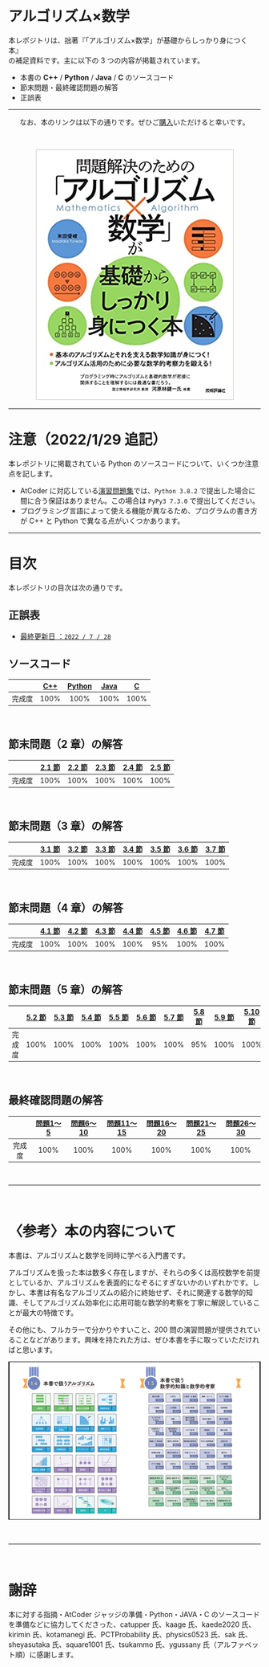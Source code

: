 # アルゴリズム×数学

本レポジトリは、拙著『「アルゴリズム×数学」が基礎からしっかり身につく本』<br>
の補足資料です。主に以下の 3 つの内容が掲載されています。

- 本書の **C++** / **Python** / **Java** / **C** のソースコード
- 節末問題・最終確認問題の解答
- 正誤表

---

<div align = 'center'>

なお、本のリンクは以下の通りです。ぜひご[購入]いただけると幸いです。

<br>

[![Preview 1]][購入]

</div>

---

# 注意（2022/1/29 追記）
本レポジトリに掲載されている Python のソースコードについて、いくつか注意点を記します。

* AtCoder に対応している[演習問題集]では、`Python 3.8.2` で提出した場合に間に合う保証はありません。この場合は `PyPy3 7.3.0` で提出してください。
* プログラミング言語によって使える機能が異なるため、プログラムの書き方が C++ と Python で異なる点がいくつかあります。

---

# 目次

本レポジトリの目次は次の通りです。

## 正誤表

* [最終更新日 ：`2022 / 7 / 28`][正誤表]


## ソースコード

|       | [C++] | [Python] | [Java] |  [C] |
|:-----:|:-----:|:--------:|:------:|:----:|
| 完成度 |  100% |     100% |   100% | 100% |

<br>

## 節末問題（2 章）の解答

|       | [2.1 節] | [2.2 節] | [2.3 節] | [2.4 節] | [2.5 節] |
|:-----:|:--------:|:-------:|:--------:|:--------:|:-------:|
| 完成度 |     100% |    100% |     100% |     100% |    100% |

<br>

## 節末問題（3 章）の解答

|       | [3.1 節] | [3.2 節] | [3.3 節] | [3.4 節] | [3.5 節] | [3.6 節] | [3.7 節] |
|:-----:|:--------:|:-------:|:--------:|:--------:|:-------:|:--------:|:--------:|
| 完成度 |     100% |    100% |     100% |     100% |    100% |     100% |     100% |

<br>

## 節末問題（4 章）の解答

|       | [4.1 節] | [4.2 節] | [4.3 節] | [4.4 節] | [4.5 節] | [4.6 節] | [4.7 節] |
|:-----:|:--------:|:-------:|:--------:|:--------:|:-------:|:--------:|:--------:|
| 完成度 |     100% |    100% |     100% |     100% |     95% |     100% |     100% |

<br>

## 節末問題（5 章）の解答

|       | [5.2 節] | [5.3 節] | [5.4 節] | [5.5 節] | [5.6 節] | [5.7 節] | [5.8 節] | [5.9 節] | [5.10 節] |
|:-----:|:--------:|:-------:|:--------:|:--------:|:-------:|:--------:|:--------:|:-------:|:---------:|
| 完成度 |     100% |    100% |     100% |     100% |    100% |     100% |      95% |    100% |      100% |

<br>

## 最終確認問題の解答

|       | [問題1～5] | [問題6～10] | [問題11～15] | [問題16～20] | [問題21～25] | [問題26～30] |
|:-----:|:---------:|:----------:|:-----------:|:-----------:|:-----------:|:-----------:|
| 完成度 |      100% |       100% |        100% |        100% |        100% |        100% |

<br>

---

<br>

# 〈参考〉本の内容について
本書は、アルゴリズムと数学を同時に学べる入門書です。

アルゴリズムを扱った本は数多く存在しますが、それらの多くは高校数学を前提としているか、アルゴリズムを表面的になぞるにすぎないかのいずれかです。しかし、本書は有名なアルゴリズムの紹介に終始せず、それに関連する数学的知識、そしてアルゴリズム効率化に応用可能な数学的考察を丁寧に解説していることが最大の特徴です。

その他にも、フルカラーで分かりやすいこと、200 問の演習問題が提供されていることなどがあります。興味を持たれた方は、ぜひ本書を手に取っていただければと思います。

<div align = 'center'>

![Preview 2]

</div>

<br>

---

<br>

# 謝辞

本に対する指摘・AtCoder ジャッジの準備・Python・JAVA・C のソースコードを準備などに協力してくださった、catupper 氏、kaage 氏、kaede2020 氏、kirimin 氏、kotamanegi 氏、PCTProbability 氏、physics0523 氏、sak 氏、sheyasutaka 氏、square1001 氏、tsukammo 氏、ygussany 氏（アルファベット順）に感謝します。


<!----------------------------------------------------------------------------->

[Preview 1]: fig/toppage-001.png
[Preview 2]: fig/toppage-003.png

[購入]: https://gihyo.jp/book/2022/978-4-297-12521-9
[演習問題集]: https://atcoder.jp/contests/math-and-algorithm

[正誤表]: https://github.com/E869120/math-algorithm-book/blob/main/errata.md


[C++]: https://github.com/E869120/math-algorithm-book/tree/main/codes/cpp
[Python]: https://github.com/E869120/math-algorithm-book/tree/main/codes/python
[Java]: https://github.com/E869120/math-algorithm-book/tree/main/codes/java
[C]: https://github.com/E869120/math-algorithm-book/tree/main/codes/c


[2.1 節]: https://github.com/E869120/math-algorithm-book/tree/main/editorial/chap2-1
[2.2 節]: https://github.com/E869120/math-algorithm-book/tree/main/editorial/chap2-2
[2.3 節]: https://github.com/E869120/math-algorithm-book/tree/main/editorial/chap2-3
[2.4 節]: https://github.com/E869120/math-algorithm-book/tree/main/editorial/chap2-4
[2.5 節]: https://github.com/E869120/math-algorithm-book/tree/main/editorial/chap2-5


[3.1 節]: https://github.com/E869120/math-algorithm-book/tree/main/editorial/chap3-1
[3.2 節]: https://github.com/E869120/math-algorithm-book/tree/main/editorial/chap3-2
[3.3 節]: https://github.com/E869120/math-algorithm-book/tree/main/editorial/chap3-3
[3.4 節]: https://github.com/E869120/math-algorithm-book/tree/main/editorial/chap3-4
[3.5 節]: https://github.com/E869120/math-algorithm-book/tree/main/editorial/chap3-5
[3.6 節]: https://github.com/E869120/math-algorithm-book/tree/main/editorial/chap3-6
[3.7 節]: https://github.com/E869120/math-algorithm-book/tree/main/editorial/chap3-7


[4.1 節]: https://github.com/E869120/math-algorithm-book/tree/main/editorial/chap4-1
[4.2 節]: https://github.com/E869120/math-algorithm-book/tree/main/editorial/chap4-2
[4.3 節]: https://github.com/E869120/math-algorithm-book/tree/main/editorial/chap4-3
[4.4 節]: https://github.com/E869120/math-algorithm-book/tree/main/editorial/chap4-4
[4.5 節]: https://github.com/E869120/math-algorithm-book/tree/main/editorial/chap4-5
[4.6 節]: https://github.com/E869120/math-algorithm-book/tree/main/editorial/chap4-6
[4.7 節]: https://github.com/E869120/math-algorithm-book/tree/main/editorial/chap4-7


[5.1 節]:  https://github.com/E869120/math-algorithm-book/tree/main/editorial/chap5-1
[5.2 節]:  https://github.com/E869120/math-algorithm-book/tree/main/editorial/chap5-2
[5.3 節]:  https://github.com/E869120/math-algorithm-book/tree/main/editorial/chap5-3
[5.4 節]:  https://github.com/E869120/math-algorithm-book/tree/main/editorial/chap5-4
[5.5 節]:  https://github.com/E869120/math-algorithm-book/tree/main/editorial/chap5-5
[5.6 節]:  https://github.com/E869120/math-algorithm-book/tree/main/editorial/chap5-6
[5.7 節]:  https://github.com/E869120/math-algorithm-book/tree/main/editorial/chap5-7
[5.8 節]:  https://github.com/E869120/math-algorithm-book/tree/main/editorial/chap5-8
[5.9 節]:  https://github.com/E869120/math-algorithm-book/tree/main/editorial/chap5-9
[5.10 節]: https://github.com/E869120/math-algorithm-book/tree/main/editorial/chap5-10


[問題1～5]:   https://github.com/E869120/math-algorithm-book/tree/main/editorial/chap6-01_05
[問題6～10]:  https://github.com/E869120/math-algorithm-book/tree/main/editorial/chap6-06_10
[問題11～15]: https://github.com/E869120/math-algorithm-book/tree/main/editorial/chap6-11_15
[問題16～20]: https://github.com/E869120/math-algorithm-book/tree/main/editorial/chap6-16_20
[問題21～25]: https://github.com/E869120/math-algorithm-book/tree/main/editorial/chap6-21_25
[問題26～30]: https://github.com/E869120/math-algorithm-book/tree/main/editorial/chap6-26_30
